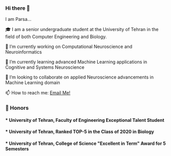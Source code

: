 ### Hi there 👋

I am Parsa...

:mortar_board: I am a senior undergraduate student at the University of Tehran in the field of both Computer Engineering and Biology.

🔭 I’m currently working on Computational Neuroscience and Neuroinformatics

🌱 I’m currently learning advanced Machine Learning applications in Cognitive and Systems Neuroscience

👯 I’m looking to collaborate on applied Neuroscience advancements in Machine Learning domain

📫 How to reach me: [Email Me!](mailto:parsamadinei@gmail.com)

### 🚀 Honors
#### * University of Tehran, Faculty of Engineering Exceptional Talent Student
#### * University of Tehran, Ranked TOP-5 in the Class of 2020 in Biology
#### * University of Tehran, College of Science "Excellent in Term" Award for 5 Semesters

<!--
**pmadinei/pmadinei** is a ✨ _special_ ✨ repository because its `README.md` (this file) appears on your GitHub profile.
